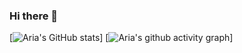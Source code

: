 ### Hi there 👋
[![Aria's GitHub stats](https://github-readme-stats.vercel.app/api?username=ariaxo&theme=calm)]
[![Aria's github activity graph](https://github-readme-activity-graph.cyclic.app/graph?username=Ariaxo&theme=Default (cotton candy))]
<!--
**ariaxo/ariaxo** is a ✨ _special_ ✨ repository because its `README.md` (this file) appears on your GitHub profile.

Here are some ideas to get you started:

- 🔭 I’m currently working on ...
- 🌱 I’m currently learning ...
- 👯 I’m looking to collaborate on ...
- 🤔 I’m looking for help with ...
- 💬 Ask me about ...
- 📫 How to reach me: ...
- 😄 Pronouns: ...
- ⚡ Fun fact: ...
-->
